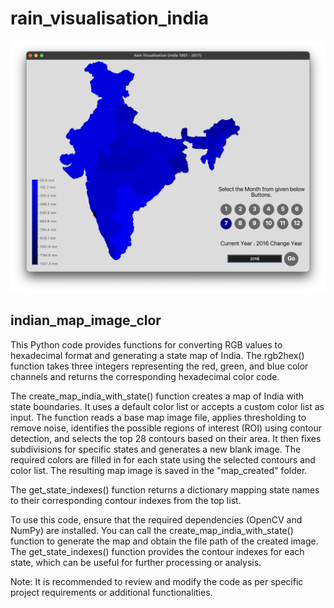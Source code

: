 # rain_visualisation_india

<img src="https://raw.githubusercontent.com/jashanpreet-singh-99/rain_visualisation_india/main/map_created/demo_2.png" />

## indian_map_image_clor

This Python code provides functions for converting RGB values to hexadecimal format and generating a state map of India. The rgb2hex() function takes three integers representing the red, green, and blue color channels and returns the corresponding hexadecimal color code.

The create_map_india_with_state() function creates a map of India with state boundaries. It uses a default color list or accepts a custom color list as input. The function reads a base map image file, applies thresholding to remove noise, identifies the possible regions of interest (ROI) using contour detection, and selects the top 28 contours based on their area. It then fixes subdivisions for specific states and generates a new blank image. The required colors are filled in for each state using the selected contours and color list. The resulting map image is saved in the "map_created" folder.

The get_state_indexes() function returns a dictionary mapping state names to their corresponding contour indexes from the top list.

To use this code, ensure that the required dependencies (OpenCV and NumPy) are installed. You can call the create_map_india_with_state() function to generate the map and obtain the file path of the created image. The get_state_indexes() function provides the contour indexes for each state, which can be useful for further processing or analysis.

Note: It is recommended to review and modify the code as per specific project requirements or additional functionalities.
